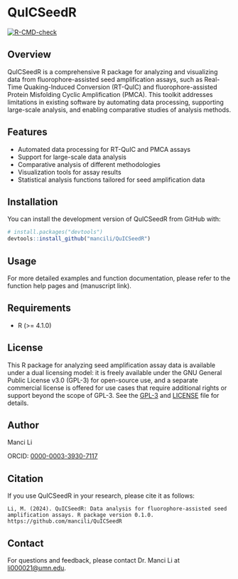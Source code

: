 # QuICSeedR

[![R-CMD-check](https://github.com/mancili/QuICSeedR/actions/workflows/R-CMD-check.yml/badge.svg)](https://github.com/mancili/QuICSeedR/actions/workflows/R-CMD-check.yml)

## Overview

QuICSeedR is a comprehensive R package for analyzing and visualizing data from fluorophore-assisted seed amplification assays, such as Real-Time Quaking-Induced Conversion (RT-QuIC) and fluorophore-assisted Protein Misfolding Cyclic Amplification (PMCA). This toolkit addresses limitations in existing software by automating data processing, supporting large-scale analysis, and enabling comparative studies of analysis methods.

## Features

- Automated data processing for RT-QuIC and PMCA assays
- Support for large-scale data analysis
- Comparative analysis of different methodologies
- Visualization tools for assay results
- Statistical analysis functions tailored for seed amplification data

## Installation

You can install the development version of QuICSeedR from GitHub with:

```R
# install.packages("devtools")
devtools::install_github("mancili/QuICSeedR")
```

## Usage

For more detailed examples and function documentation, please refer to the function help pages and (manuscript link).

## Requirements

- R (>= 4.1.0)

## License

This R package for analyzing seed amplification assay data is available under a dual licensing model: it is freely available under the GNU General Public License v3.0 (GPL-3) for open-source use, and a separate commercial license is offered for use cases that require additional rights or support beyond the scope of GPL-3. See the [GPL-3](GPL-3) and [LICENSE](LICENSE) file for details.

## Author

Manci Li

ORCID: [0000-0003-3930-7117](https://orcid.org/0000-0003-3930-7117)

## Citation

If you use QuICSeedR in your research, please cite it as follows:

```
Li, M. (2024). QuICSeedR: Data analysis for fluorophore-assisted seed amplification assays. R package version 0.1.0. https://github.com/mancili/QuICSeedR
```

## Contact

For questions and feedback, please contact Dr. Manci Li at li000021@umn.edu.
